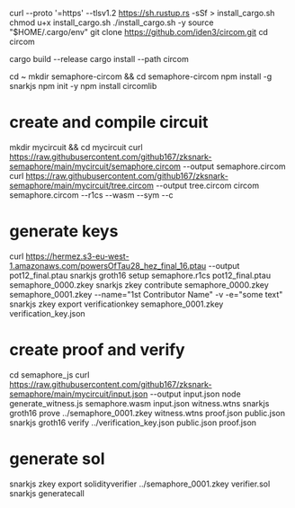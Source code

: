 
curl --proto '=https' --tlsv1.2 https://sh.rustup.rs -sSf > install_cargo.sh
chmod u+x install_cargo.sh
./install_cargo.sh -y
source "$HOME/.cargo/env"
git clone https://github.com/iden3/circom.git
cd circom

cargo build --release
cargo install --path circom

cd ~
mkdir semaphore-circom && cd semaphore-circom
npm install -g snarkjs
npm init -y
npm install circomlib

# create and compile circuit
mkdir mycircuit && cd mycircuit
curl https://raw.githubusercontent.com/github167/zksnark-semaphore/main/mycircuit/semaphore.circom --output semaphore.circom
curl https://raw.githubusercontent.com/github167/zksnark-semaphore/main/mycircuit/tree.circom --output tree.circom
circom semaphore.circom --r1cs --wasm --sym --c

# generate keys
curl https://hermez.s3-eu-west-1.amazonaws.com/powersOfTau28_hez_final_16.ptau --output pot12_final.ptau
snarkjs groth16 setup semaphore.r1cs pot12_final.ptau semaphore_0000.zkey
snarkjs zkey contribute semaphore_0000.zkey semaphore_0001.zkey --name="1st Contributor Name" -v -e="some text"
snarkjs zkey export verificationkey semaphore_0001.zkey verification_key.json

# create proof and verify
cd semaphore_js
curl https://raw.githubusercontent.com/github167/zksnark-semaphore/main/mycircuit/input.json --output input.json
node generate_witness.js semaphore.wasm input.json witness.wtns
snarkjs groth16 prove ../semaphore_0001.zkey witness.wtns proof.json public.json
snarkjs groth16 verify ../verification_key.json public.json proof.json

# generate sol
snarkjs zkey export solidityverifier ../semaphore_0001.zkey verifier.sol
snarkjs generatecall
